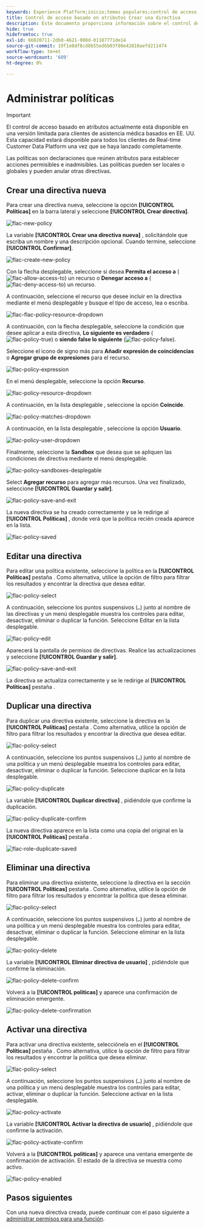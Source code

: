 ```yaml
---
keywords: Experience Platform;inicio;temas populares;control de acceso;control de acceso basado en atributos;ABAC
title: Control de acceso basado en atributos Crear una directiva
description: Este documento proporciona información sobre el control de acceso basado en atributos en Adobe Experience Platform
hide: true
hidefromtoc: true
exl-id: 66820711-2db0-4621-908d-01187771de14
source-git-commit: 19f1e8df8cd8b55ed6b03f80e42810aefd211474
workflow-type: tm+mt
source-wordcount: '689'
ht-degree: 0%

---
```


# Administrar políticas

>[!IMPORTANT]
>
>El control de acceso basado en atributos actualmente está disponible en una versión limitada para clientes de asistencia médica basados en EE. UU. Esta capacidad estará disponible para todos los clientes de Real-time Customer Data Platform una vez que se haya lanzado completamente.

Las políticas son declaraciones que reúnen atributos para establecer acciones permisibles e inadmisibles. Las políticas pueden ser locales o globales y pueden anular otras directivas.

## Crear una directiva nueva

Para crear una directiva nueva, seleccione la opción **[!UICONTROL Políticas]** en la barra lateral y seleccione **[!UICONTROL Crear directiva]**.

![flac-new-policy](../../images/flac-ui/flac-new-policy.png)

La variable **[!UICONTROL Crear una directiva nueva]** , solicitándole que escriba un nombre y una descripción opcional. Cuando termine, seleccione **[!UICONTROL Confirmar]**.

![flac-create-new-policy](../../images/flac-ui/flac-create-new-policy.png)

Con la flecha desplegable, seleccione si desea **Permita el acceso a** (![flac-allow-access-to](../../images/flac-ui/flac-permit-access-to.png)) un recurso o **Denegar acceso a** (![flac-deny-access-to](../../images/flac-ui/flac-deny-access-to.png)) un recurso.

A continuación, seleccione el recurso que desee incluir en la directiva mediante el menú desplegable y busque el tipo de acceso, lea o escriba.

![flac-flac-policy-resource-dropdown](../../images/flac-ui/flac-policy-resource-dropdown.png)

A continuación, con la flecha desplegable, seleccione la condición que desee aplicar a esta directiva, **Lo siguiente es verdadero** (![flac-policy-true](../../images/flac-ui/flac-policy-true.png)) o **siendo false lo siguiente** (![flac-policy-false](../../images/flac-ui/flac-policy-false.png)).

Seleccione el icono de signo más para **Añadir expresión de coincidencias** o **Agregar grupo de expresiones** para el recurso.

![flac-policy-expression](../../images/flac-ui/flac-policy-expression.png)

En el menú desplegable, seleccione la opción **Recurso**.

![flac-policy-resource-dropdown](../../images/flac-ui/flac-policy-resource-dropdown.png)

A continuación, en la lista desplegable , seleccione la opción **Coincide**.

![flac-policy-matches-dropdown](../../images/flac-ui/flac-policy-matches-dropdown.png)

A continuación, en la lista desplegable , seleccione la opción **Usuario**.

![flac-policy-user-dropdown](../../images/flac-ui/flac-policy-user-dropdown.png)

Finalmente, seleccione la **Sandbox** que desea que se apliquen las condiciones de directiva mediante el menú desplegable.

![flac-policy-sandboxes-desplegable](../../images/flac-ui/flac-policy-sandboxes-dropdown.png)

Select **Agregar recurso** para agregar más recursos. Una vez finalizado, seleccione **[!UICONTROL Guardar y salir]**.

![flac-policy-save-and-exit](../../images/flac-ui/flac-policy-save-and-exit.png)

La nueva directiva se ha creado correctamente y se le redirige al **[!UICONTROL Políticas]** , donde verá que la política recién creada aparece en la lista.

![flac-policy-saved](../../images/flac-ui/flac-policy-saved.png)

## Editar una directiva

Para editar una política existente, seleccione la política en la **[!UICONTROL Políticas]** pestaña . Como alternativa, utilice la opción de filtro para filtrar los resultados y encontrar la directiva que desea editar.

![flac-policy-select](../../images/flac-ui/flac-policy-select.png)

A continuación, seleccione los puntos suspensivos (`…`) junto al nombre de las directivas y un menú desplegable muestra los controles para editar, desactivar, eliminar o duplicar la función. Seleccione Editar en la lista desplegable.

![flac-policy-edit](../../images/flac-ui/flac-policy-edit.png)

Aparecerá la pantalla de permisos de directivas. Realice las actualizaciones y seleccione **[!UICONTROL Guardar y salir]**.

![flac-policy-save-and-exit](../../images/flac-ui/flac-policy-save-and-exit.png)

La directiva se actualiza correctamente y se le redirige al **[!UICONTROL Políticas]** pestaña .

## Duplicar una directiva

Para duplicar una directiva existente, seleccione la directiva en la **[!UICONTROL Políticas]** pestaña . Como alternativa, utilice la opción de filtro para filtrar los resultados y encontrar la directiva que desea editar.

![flac-policy-select](../../images/flac-ui/flac-policy-select.png)

A continuación, seleccione los puntos suspensivos (`…`) junto al nombre de una política y un menú desplegable muestra los controles para editar, desactivar, eliminar o duplicar la función. Seleccione duplicar en la lista desplegable.

![flac-policy-duplicate](../../images/flac-ui/flac-policy-duplicate.png)

La variable **[!UICONTROL Duplicar directiva]** , pidiéndole que confirme la duplicación.

![flac-policy-duplicate-confirm](../../images/flac-ui/flac-duplicate-confirm.png)

La nueva directiva aparece en la lista como una copia del original en la **[!UICONTROL Políticas]** pestaña .

![flac-role-duplicate-saved](../../images/flac-ui/flac-role-duplicate-saved.png)

## Eliminar una directiva

Para eliminar una directiva existente, seleccione la directiva en la sección **[!UICONTROL Políticas]** pestaña . Como alternativa, utilice la opción de filtro para filtrar los resultados y encontrar la política que desea eliminar.

![flac-policy-select](../../images/flac-ui/flac-policy-select.png)

A continuación, seleccione los puntos suspensivos (`…`) junto al nombre de una política y un menú desplegable muestra los controles para editar, desactivar, eliminar o duplicar la función. Seleccione eliminar en la lista desplegable.

![flac-policy-delete](../../images/flac-ui/flac-policy-delete.png)

La variable **[!UICONTROL Eliminar directiva de usuario]** , pidiéndole que confirme la eliminación.

![flac-policy-delete-confirm](../../images/flac-ui/flac-policy-delete-confirm.png)

Volverá a la **[!UICONTROL políticas]** y aparece una confirmación de eliminación emergente.

![flac-policy-delete-confirmation](../../images/flac-ui/flac-policy-delete-confirmation.png)

## Activar una directiva

Para activar una directiva existente, selecciónela en el **[!UICONTROL Políticas]** pestaña . Como alternativa, utilice la opción de filtro para filtrar los resultados y encontrar la política que desea eliminar.

![flac-policy-select](../../images/flac-ui/flac-policy-select.png)

A continuación, seleccione los puntos suspensivos (`…`) junto al nombre de una política y un menú desplegable muestra los controles para editar, activar, eliminar o duplicar la función. Seleccione activar en la lista desplegable.

![flac-policy-activate](../../images/flac-ui/flac-policy-delete.png)

La variable **[!UICONTROL Activar la directiva de usuario]** , pidiéndole que confirme la activación.

![flac-policy-activate-confirm](../../images/flac-ui/flac-policy-activate-confirm.png)

Volverá a la **[!UICONTROL políticas]** y aparece una ventana emergente de confirmación de activación. El estado de la directiva se muestra como activo.

![flac-policy-enabled](../../images/flac-ui/flac-policy-activated.png)

## Pasos siguientes

Con una nueva directiva creada, puede continuar con el paso siguiente a [administrar permisos para una función](permissions.md).
